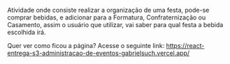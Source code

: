 Atividade onde consiste realizar a organização de uma festa, pode-se comprar bebidas, e adicionar para a Formatura, Confraternização ou Casamento, assim o usuário que utilizar, vai saber para qual festa a bebida escolhida irá.

Quer ver como ficou a página? Acesse o seguinte link: https://react-entrega-s3-administracao-de-eventos-gabrielsuch.vercel.app/

